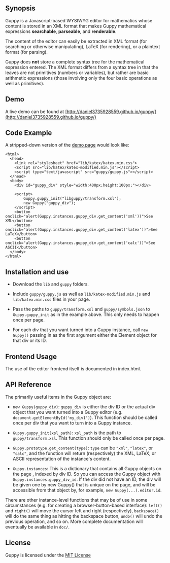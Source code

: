 ## Synopsis

Guppy is a Javascript-based WYSIWYG editor for mathematics whose
content is stored in an XML format that makes Guppy mathematical
expressions **searchable**, **parseable**, and **renderable**.

The content of the editor can easily be extracted in XML format (for
searching or otherwise manipulating), LaTeX (for rendering), or a
plaintext format (for parsing).

Guppy does **not** store a complete syntax tree for the mathematical
expression entered.  The XML format differs from a syntax tree in that
the leaves are not primitives (numbers or variables), but rather are
basic arithmetic expressions (those involving only the four basic
operations as well as primitives).

## Demo

A live demo can be found at 
[http://daniel3735928559.github.io/guppy/](http://daniel3735928559.github.io/guppy/)

## Code Example

A stripped-down version of the [demo page](http://daniel3735928559.github.io/guppy/) would look like:

```
<html>
  <head>
    <link rel="stylesheet" href="lib/katex/katex.min.css">
    <script src="lib/katex/katex-modified.min.js"></script>
    <script type="text/javascript" src="guppy/guppy.js"></script>
  </head>
  <body>
    <div id="guppy_div" style="width:400px;height:100px;"></div>
    
    <script>
        Guppy.guppy_init("libguppy/transform.xsl");
        new Guppy("guppy_div");
    </script>
    <button onclick="alert(Guppy.instances.guppy_div.get_content('xml'))">See XML</button>
    <button onclick="alert(Guppy.instances.guppy_div.get_content('latex'))">See LaTeX</button>
    <button onclick="alert(Guppy.instances.guppy_div.get_content('calc'))">See ASCII</button>
  </body>
</html>
```

## Installation and use

* Download the `lib` and `guppy` folders.

* Include `guppy/guppy.js` as well as `lib/katex-modified.min.js` and
  `lib/katex.min.css` files in your page.

* Pass the paths to `guppy/transform.xsl` and `guppy/symbols.json` to
  `Guppy.guppy_init` as in the example above.  This only needs to
  happen once per page.

* For each div that you want turned into a Guppy instance, call `new
  Guppy()` passing in as the first argument either the Element object
  for that div or its ID.

## Frontend Usage

The use of the editor frontend itself is documented in index.html.  

## API Reference

The primarily useful items in the Guppy object are:

* `new Guppy(guppy_div)`: `guppy_div` is either the div ID or the
  actual div object that you want turned into a Guppy editor
  (e.g. `document.getElementById('my_div1')`).  This function should
  be called once per div that you want to turn into a Guppy instance.

* `Guppy.guppy_init(xsl_path)`: `xsl_path` is the path to
  `guppy/transform.xsl`.  This function should only be called once per
  page.

* `Guppy.prototype.get_content(type)`: `type` can be `"xml"`, `"latex"`,
  or `"calc"`, and the function will return (respectively) the XML,
  LaTeX, or ASCII representation of the instance's content.

* `Guppy.instances`: This is a dictionary that contains all Guppy
  objects on the page , indexed by div ID.  So you can access the
  Guppy object with `Guppy.instances.guppy_div_id`.  If the div did
  not have an ID, the div will be given one by new Guppy() that is
  unique on the page, and will be accessible from that object by, for
  example, `new Guppy(...).editor.id`.  

There are other instance-level functions that may be of use in some
circumstances (e.g. for creating a browser-button-based interface):
`left()` and `right()` will move the cursor left and right
(respectively), `backspace()` will do the same thing as hitting the
backspace button, `undo()` will undo the previous operation, and so
on.  More complete documentation will eventually be available in
`doc/`.

## License

Guppy is licensed under the [MIT License](http://opensource.org/licenses/MIT)
